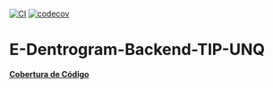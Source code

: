 [![CI](https://github.com/Luqui87/E-Dentrogram-Backend-TIP-UNQ/actions/workflows/Pipeline.yml/badge.svg?branch=dev)](https://github.com/Luqui87/E-Dentrogram-Backend-TIP-UNQ/actions/workflows/Pipeline.yml)
[![codecov](https://codecov.io/gh/Luqui87/E-Dentrogram-Backend-TIP-UNQ/graph/badge.svg?token=W1S68DUY41)](https://codecov.io/gh/Luqui87/E-Dentrogram-Backend-TIP-UNQ)

# E-Dentrogram-Backend-TIP-UNQ

**[Cobertura de Código](https://app.codecov.io/gh/Luqui87/E-Dentrogram-Backend-TIP-UNQ)**
